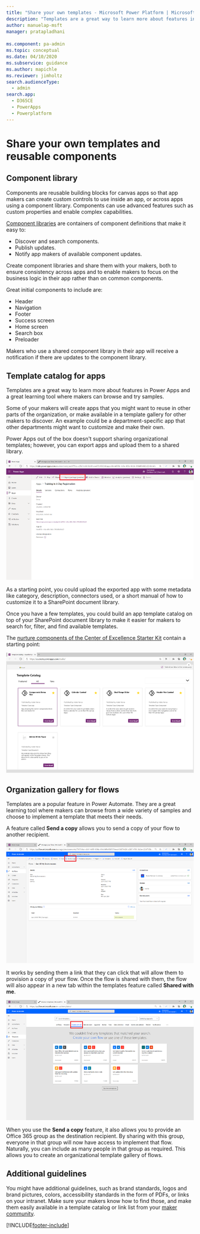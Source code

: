 ```yaml
---
title: "Share your own templates - Microsoft Power Platform | MicrosoftDocs"
description: "Templates are a great way to learn more about features in Power Apps and a great learning tool where makers can browse and try samples."
author: manuelap-msft
manager: pratapladhani

ms.component: pa-admin
ms.topic: conceptual
ms.date: 04/10/2020
ms.subservice: guidance
ms.author: mapichle
ms.reviewer: jimholtz
search.audienceType: 
  - admin
search.app: 
  - D365CE
  - PowerApps
  - Powerplatform
---
```

# Share your own templates and reusable components

## Component library

Components are reusable building blocks for canvas apps so that app makers can create custom controls to use inside an app, or across apps using a component library. Components can use advanced features such as custom properties and enable complex capabilities.

[Component libraries](/powerapps/maker/canvas-apps/component-library) are containers of component definitions that make it easy to:

- Discover and search components.
- Publish updates.
- Notify app makers of available component updates.

Create component libraries and share them with your makers, both to ensure consistency across apps and to enable makers to focus on the business logic in their app rather than on common components.

Great initial components to include are:

- Header
- Navigation
- Footer
- Success screen
- Home screen
- Search box
- Preloader

Makers who use a shared component library in their app will receive a notification if there are updates to the component library.

## Template catalog for apps

Templates are a great way to learn more about features in Power Apps and a great learning tool where makers can browse and try samples.

Some of your makers will create apps that you might want to reuse in other parts of the organization, or make available in a template gallery for other makers to discover. An example could be a department-specific app that other departments might want to customize and make their own.

Power Apps out of the box doesn't support sharing organizational templates; however, you can export apps and upload them to a shared library.

![Export an app.](media/export-app.png "Export an app")

As a starting point, you could upload the exported app with some metadata like category, description, connectors used, or a short manual of how to customize it to a SharePoint document library.

Once you have a few templates, you could build an app template catalog on top of your SharePoint document library to make it easier for makers to search for, filter, and find available templates.

The [nurture components of the Center of Excellence Starter Kit](../coe/nurture-components.md) contain a starting point:

![Template catalog.](../coe/media/coe68.png "Template catalog")

## Organization gallery for flows

Templates are a popular feature in Power Automate. They are a great learning tool where makers can browse from a wide variety of samples and choose to implement a template that meets their needs.

A feature called **Send a copy** allows you to send a copy of your flow to another recipient.

![Send a copy of a flow.](media/flow-template1.png "Send a copy of a flow")

It works by sending them a link that they can click that will allow them to provision a copy of your flow. Once the flow is shared with them, the flow will also appear in a new tab within the templates feature called **Shared with me**.

![Shared with me flow templates.](media/flow-template.png "Shared with me flow templates")

When you use the **Send a copy** feature, it also allows you to provide an Office 365 group as the destination recipient. By sharing with this group, everyone in that group will now have access to implement that flow. Naturally, you can include as many people in that group as required. This allows you to create an organizational template gallery of flows.

## Additional guidelines

You might have additional guidelines, such as brand standards, logos and brand pictures, colors, accessibility standards in the form of PDFs, or links on your intranet. Make sure your makers know how to find those, and make them easily available in a template catalog or link list from your [maker community](wiki-community.md).


[!INCLUDE[footer-include](../../includes/footer-banner.md)]